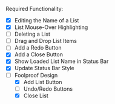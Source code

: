 Required Functionality:

- [X] Editing the Name of a List
- [x] List Mouse-Over Highlighting
- [ ] Deleting a List
- [ ] Drag and Drop List Items
- [ ] Add a Redo Button
- [x] Add a Close Button
- [x] Show Loaded List Name in Status Bar
- [x] Update Status Bar Style
- [ ] Foolproof Design
    - [X] Add List Button
    - [ ] Undo/Redo Buttons
    - [X] Close List